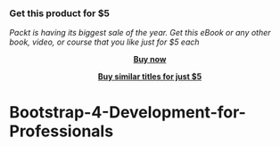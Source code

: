 
### Get this product for $5

<i>Packt is having its biggest sale of the year. Get this eBook or any other book, video, or course that you like just for $5 each</i>


<b><p align='center'>[Buy now](https://packt.link/9781800560482)</p></b>


<b><p align='center'>[Buy similar titles for just $5](https://subscription.packtpub.com/search)</p></b>


# Bootstrap-4-Development-for-Professionals